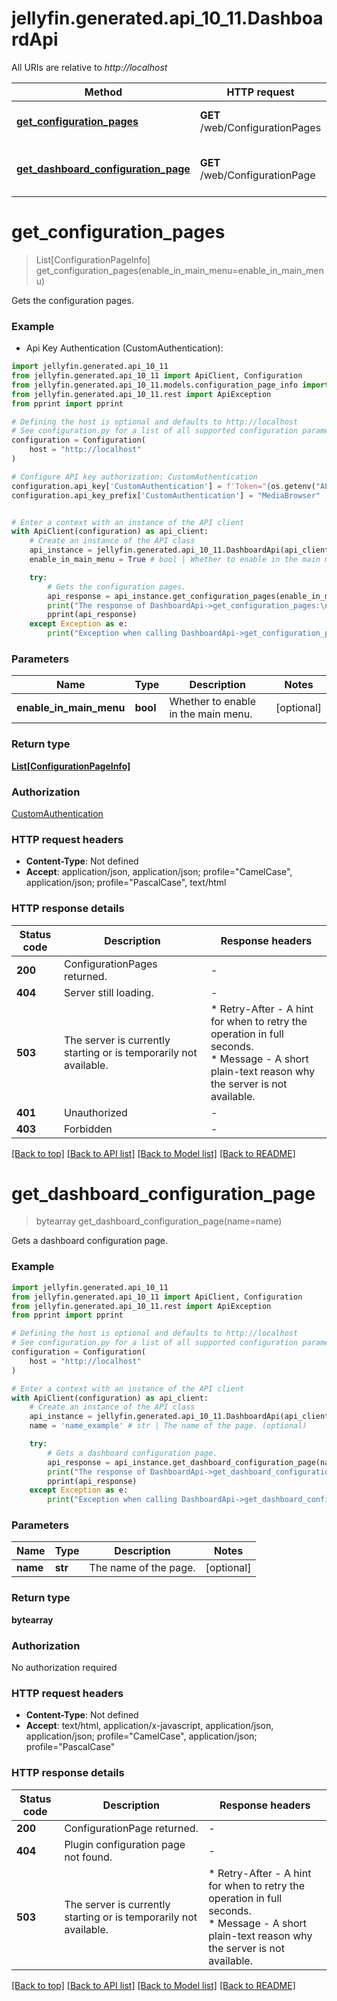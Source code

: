 # jellyfin.generated.api_10_11.DashboardApi

All URIs are relative to *http://localhost*

Method | HTTP request | Description
------------- | ------------- | -------------
[**get_configuration_pages**](DashboardApi.md#get_configuration_pages) | **GET** /web/ConfigurationPages | Gets the configuration pages.
[**get_dashboard_configuration_page**](DashboardApi.md#get_dashboard_configuration_page) | **GET** /web/ConfigurationPage | Gets a dashboard configuration page.


# **get_configuration_pages**
> List[ConfigurationPageInfo] get_configuration_pages(enable_in_main_menu=enable_in_main_menu)

Gets the configuration pages.

### Example

* Api Key Authentication (CustomAuthentication):

```python
import jellyfin.generated.api_10_11
from jellyfin.generated.api_10_11 import ApiClient, Configuration
from jellyfin.generated.api_10_11.models.configuration_page_info import ConfigurationPageInfo
from jellyfin.generated.api_10_11.rest import ApiException
from pprint import pprint

# Defining the host is optional and defaults to http://localhost
# See configuration.py for a list of all supported configuration parameters.
configuration = Configuration(
    host = "http://localhost"
)

# Configure API key authorization: CustomAuthentication
configuration.api_key['CustomAuthentication'] = f'Token="{os.getenv("API_KEY")}"'
configuration.api_key_prefix['CustomAuthentication'] = "MediaBrowser"


# Enter a context with an instance of the API client
with ApiClient(configuration) as api_client:
    # Create an instance of the API class
    api_instance = jellyfin.generated.api_10_11.DashboardApi(api_client)
    enable_in_main_menu = True # bool | Whether to enable in the main menu. (optional)

    try:
        # Gets the configuration pages.
        api_response = api_instance.get_configuration_pages(enable_in_main_menu=enable_in_main_menu)
        print("The response of DashboardApi->get_configuration_pages:\n")
        pprint(api_response)
    except Exception as e:
        print("Exception when calling DashboardApi->get_configuration_pages: %s\n" % e)
```



### Parameters


Name | Type | Description  | Notes
------------- | ------------- | ------------- | -------------
 **enable_in_main_menu** | **bool**| Whether to enable in the main menu. | [optional] 

### Return type

[**List[ConfigurationPageInfo]**](ConfigurationPageInfo.md)

### Authorization

[CustomAuthentication](../README.md#CustomAuthentication)

### HTTP request headers

 - **Content-Type**: Not defined
 - **Accept**: application/json, application/json; profile="CamelCase", application/json; profile="PascalCase", text/html

### HTTP response details

| Status code | Description | Response headers |
|-------------|-------------|------------------|
**200** | ConfigurationPages returned. |  -  |
**404** | Server still loading. |  -  |
**503** | The server is currently starting or is temporarily not available. |  * Retry-After - A hint for when to retry the operation in full seconds. <br>  * Message - A short plain-text reason why the server is not available. <br>  |
**401** | Unauthorized |  -  |
**403** | Forbidden |  -  |

[[Back to top]](#) [[Back to API list]](../README.md#documentation-for-api-endpoints) [[Back to Model list]](../README.md#documentation-for-models) [[Back to README]](../README.md)

# **get_dashboard_configuration_page**
> bytearray get_dashboard_configuration_page(name=name)

Gets a dashboard configuration page.

### Example


```python
import jellyfin.generated.api_10_11
from jellyfin.generated.api_10_11 import ApiClient, Configuration
from jellyfin.generated.api_10_11.rest import ApiException
from pprint import pprint

# Defining the host is optional and defaults to http://localhost
# See configuration.py for a list of all supported configuration parameters.
configuration = Configuration(
    host = "http://localhost"
)

# Enter a context with an instance of the API client
with ApiClient(configuration) as api_client:
    # Create an instance of the API class
    api_instance = jellyfin.generated.api_10_11.DashboardApi(api_client)
    name = 'name_example' # str | The name of the page. (optional)

    try:
        # Gets a dashboard configuration page.
        api_response = api_instance.get_dashboard_configuration_page(name=name)
        print("The response of DashboardApi->get_dashboard_configuration_page:\n")
        pprint(api_response)
    except Exception as e:
        print("Exception when calling DashboardApi->get_dashboard_configuration_page: %s\n" % e)
```



### Parameters


Name | Type | Description  | Notes
------------- | ------------- | ------------- | -------------
 **name** | **str**| The name of the page. | [optional] 

### Return type

**bytearray**

### Authorization

No authorization required

### HTTP request headers

 - **Content-Type**: Not defined
 - **Accept**: text/html, application/x-javascript, application/json, application/json; profile="CamelCase", application/json; profile="PascalCase"

### HTTP response details

| Status code | Description | Response headers |
|-------------|-------------|------------------|
**200** | ConfigurationPage returned. |  -  |
**404** | Plugin configuration page not found. |  -  |
**503** | The server is currently starting or is temporarily not available. |  * Retry-After - A hint for when to retry the operation in full seconds. <br>  * Message - A short plain-text reason why the server is not available. <br>  |

[[Back to top]](#) [[Back to API list]](../README.md#documentation-for-api-endpoints) [[Back to Model list]](../README.md#documentation-for-models) [[Back to README]](../README.md)

